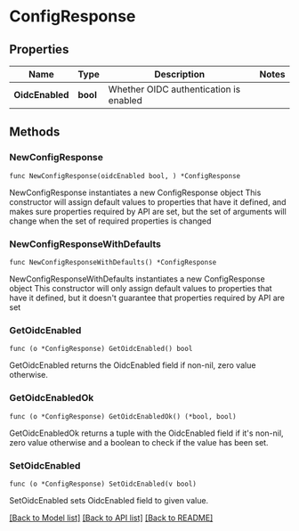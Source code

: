 # ConfigResponse

## Properties

Name | Type | Description | Notes
------------ | ------------- | ------------- | -------------
**OidcEnabled** | **bool** | Whether OIDC authentication is enabled | 

## Methods

### NewConfigResponse

`func NewConfigResponse(oidcEnabled bool, ) *ConfigResponse`

NewConfigResponse instantiates a new ConfigResponse object
This constructor will assign default values to properties that have it defined,
and makes sure properties required by API are set, but the set of arguments
will change when the set of required properties is changed

### NewConfigResponseWithDefaults

`func NewConfigResponseWithDefaults() *ConfigResponse`

NewConfigResponseWithDefaults instantiates a new ConfigResponse object
This constructor will only assign default values to properties that have it defined,
but it doesn't guarantee that properties required by API are set

### GetOidcEnabled

`func (o *ConfigResponse) GetOidcEnabled() bool`

GetOidcEnabled returns the OidcEnabled field if non-nil, zero value otherwise.

### GetOidcEnabledOk

`func (o *ConfigResponse) GetOidcEnabledOk() (*bool, bool)`

GetOidcEnabledOk returns a tuple with the OidcEnabled field if it's non-nil, zero value otherwise
and a boolean to check if the value has been set.

### SetOidcEnabled

`func (o *ConfigResponse) SetOidcEnabled(v bool)`

SetOidcEnabled sets OidcEnabled field to given value.



[[Back to Model list]](../README.md#documentation-for-models) [[Back to API list]](../README.md#documentation-for-api-endpoints) [[Back to README]](../README.md)


